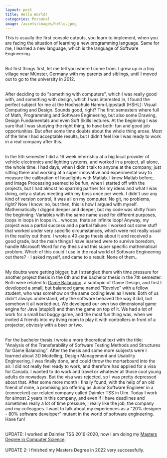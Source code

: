 ```yaml
---
layout: post
title: Hello World!
categories: Personal
image: /assets/images/hello.jpeg
---
```



This is usually the first console outputs, you learn to implement, when you are facing the situation of learning a new programming language. Same for me, I learned a new language, which is the language of Software Engineering.<br><br>

But first things first, let me tell you where I come from. I grew up in a tiny village near Münster, Germany with my parents and siblings, until I moved out to go to the university in 2012.<br><br>

After deciding to do "something with computers", which I was really good with, and something with design, which I was interested in, I found the perfect subject for me at the Hochschule Hamm-Lippstadt (HSHL): Visual  Computing and Design. Sounds good, right? The first semesters where full of Math, Programming and Software Engineering, but also some Drawing, Design Fundamentals and even Soft Skills lectures. At the beginning I was sure that I was studying the right thing, to have both: fun and good job opportunities. But after some time doubts about the whole thing arose. Most of the time I had acceptable results, but I didn't feel like I was ready to work in a real company after this.<br><br>

In the 5th semester I did a 16 week internship at a big local provider of vehicle electronics and lighting
systems, and worked in a project, all alone, the whole time. I had days, when I didn't talk to anyone at the company, just sitting there and working at a super innovative and experimental way to measure the calibration of headlights with Matlab. I knew Matlab before, and Image Processing seemed to be fun, when I started off with the projects, but I had almost no sparring partner for my ideas and what I was doing, only a status meeting with my boss once per week. I didn't use any kind of version control, it was all on my computer. No git, no problems, right? Now I know: no, but then, this is how I argued with myself. Mathematically I digged deeper and deeper, but my code was shitty from the beginning: Variables with the same name used for different purposes, loops in loops in loops in... whoops, thats an infinite loop! Anyway, my project was a partial success and a partial failure: I worked out some stuff that worked under very specific circumstances, which were not really usual in the reality out there. I wrote a 40-page thesis about it and received a good grade, but the main things I have learned were to survive boredom, handle Microsoft Word for my thesis and this super specific mathematical problem. Which of this could I use in the real world of Software Engineering out there? - I asked myself, and came to a result: None of them..<br><br>

My doubts were getting bigger, but I strangled them with time pressure for another project thesis in the 6th
and the bachelor thesis in the 7th semester. Both were related to [Game Balancing](https://en.wikipedia.org/wiki/Game_balance), a subtopic of Game Design, and first I developed a small, but balanced game named "Revolve" with a fellow student, who was somehow on the same coding level as I were: Both of us didn't always understand, why the software behaved the way it did, but somehow it all worked out. We developed our own two dimensional game engine for Java (stupid!) and then the game on top of it. We had a lot of work for a small but buggy game, and the most fun thing was, when we invited 4 friends into my living room to play it with controllers in front of a projector, obviosly with a beer or two.<br><br>

For the bachelor thesis I wrote a more theoretical text with the title: "Analysis of the Transferability of
Software Testing Methods and Structures for Game Balancing". After the thesis and some more subjects were I learned about 3D Modelling, Design Management and Usability Engineering, I was finally done, and could throw the mortarboard into the air. I did not really feel ready to work, and therefore had applied for a visa for Canada. I wanted to do work and travel or whatever all those cool young adults do nowadays. But the visa was rejected, so I was pretty depressed about that. After some more month I finally found, with the help of an old friend of mine, a promising job offering as Junior Software Engineer in a (connected) car related company called Daimler TSS in Ulm. Today I work for almost 2 years in this company, and even if I have deadlines and sometimes really a lot of time pressure, I really like the job, the company and my colleagues. I want to talk about my experiences
as a "20% designer - 80% software developer" mutant in the world of software engineering. Have fun!<br><br>

UPDATE: I worked at Daimler TSS 2016-2020, now I am doing my [Masters Degree in Computer Science](/blog/masters-degree).<br><br>
UPDATE 2: I finished my Masters Degree in 2022 very successfully.<br><br>